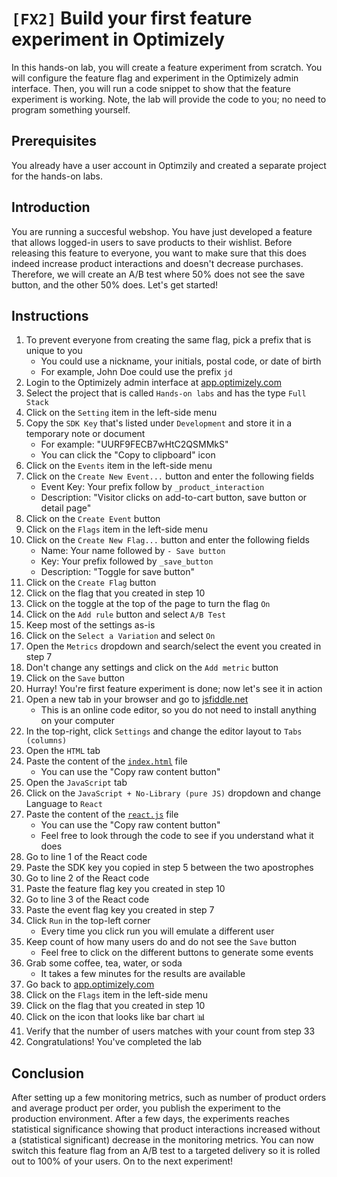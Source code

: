# `[FX2]` Build your first feature experiment in Optimizely

In this hands-on lab, you will create a feature experiment from scratch. You will configure the feature flag and experiment in the Optimizely admin interface. Then, you will run a code snippet to show that the feature experiment is working. Note, the lab will provide the code to you; no need to program something yourself.

## Prerequisites

You already have a user account in Optimzily and created a separate project for the hands-on labs.

## Introduction

You are running a succesful webshop. You have just developed a feature that allows logged-in users to save products to their wishlist. Before releasing this feature to everyone, you want to make sure that this does indeed increase product interactions and doesn't decrease purchases. Therefore, we will create an A/B test where 50% does not see the save button, and the other 50% does. Let's get started!

## Instructions

1. To prevent everyone from creating the same flag, pick a prefix that is unique to you
    - You could use a nickname, your initials, postal code, or date of birth
    - For example, John Doe could use the prefix `jd`
1. Login to the Optimizely admin interface at [app.optimizely.com](https://app.optimizely.com/)
1. Select the project that is called `Hands-on labs` and has the type `Full Stack`
1. Click on the `Setting` item in the left-side menu
1. Copy the `SDK Key` that's listed under `Development` and store it in a temporary note or document
    - For example: "UURF9FECB7wHtC2QSMMkS"
    - You can click the "Copy to clipboard" icon
1. Click on the `Events` item in the left-side menu
1. Click on the `Create New Event...` button and enter the following fields
    - Event Key: Your prefix follow by `_product_interaction`
    - Description: "Visitor clicks on add-to-cart button, save button or detail page"
1. Click on the `Create Event` button
1. Click on the `Flags` item in the left-side menu
1. Click on the `Create New Flag...` button and enter the following fields
    - Name: Your name followed by `- Save button`
    - Key: Your prefix followed by `_save_button`
    - Description: "Toggle for save button"
1. Click on the `Create Flag` button
1. Click on the flag that you created in step 10
1. Click on the toggle at the top of the page to turn the flag `On`
1. Click on the `Add rule` button and select `A/B Test`
1. Keep most of the settings as-is
1. Click on the `Select a Variation` and select `On`
1. Open the `Metrics` dropdown and search/select the event you created in step 7
1. Don't change any settings and click on the `Add metric` button
1. Click on the `Save` button
1. Hurray! You're first feature experiment is done; now let's see it in action
1. Open a new tab in your browser and go to [jsfiddle.net](https://jsfiddle.net/)
    - This is an online code editor, so you do not need to install anything on your computer
1. In the top-right, click `Settings` and change the editor layout to `Tabs (columns)`
1. Open the `HTML` tab
1. Paste the content of the [`index.html`](./index.html) file
    - You can use the "Copy raw content button"
1. Open the `JavaScript` tab
1. Click on the `JavaScript + No-Library (pure JS)` dropdown and change Language to `React`
1. Paste the content of the [`react.js`](./react.js) file
    - You can use the "Copy raw content button"
    - Feel free to look through the code to see if you understand what it does
1. Go to line 1 of the React code
1. Paste the SDK key you copied in step 5 between the two apostrophes
1. Go to line 2 of the React code
1. Paste the feature flag key you created in step 10
1. Go to line 3 of the React code
1. Paste the event flag key you created in step 7
1. Click `Run` in the top-left corner
    - Every time you click run you will emulate a different user
1. Keep count of how many users do and do not see the `Save` button
    - Feel free to click on the different buttons to generate some events
1. Grab some coffee, tea, water, or soda
    - It takes a few minutes for the results are available
1. Go back to [app.optimizely.com](https://app.optimizely.com/)
1. Click on the `Flags` item in the left-side menu
1. Click on the flag that you created in step 10
1. Click on the icon that looks like bar chart :bar_chart:
1. Verify that the number of users matches with your count from step 33
1. Congratulations! You've completed the lab

## Conclusion

After setting up a few monitoring metrics, such as number of product orders and average product per order, you publish the experiment to the production environment. After a few days, the experiments reaches statistical significance showing that product interactions increased without a (statistical significant) decrease in the monitoring metrics. You can now switch this feature flag from an A/B test to a targeted delivery so it is rolled out to 100% of your users. On to the next experiment!

